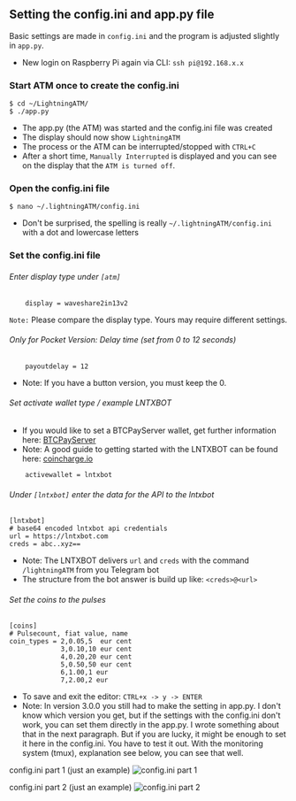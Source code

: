 ##  Setting the config.ini and app.py file

Basic settings are made in `config.ini` and the program is adjusted slightly in `app.py`.

- New login on Raspberry Pi again via CLI: `ssh pi@192.168.x.x`

### Start ATM once to create the config.ini

```
$ cd ~/LightningATM/
$ ./app.py
```

- The app.py (the ATM) was started and the config.ini file was created
- The display should now show `LightningATM`
- The process or the ATM can be interrupted/stopped with `CTRL+C`
- After a short time, `Manually Interrupted` is displayed and you can see on the display that the `ATM is turned off`.

### Open the config.ini file

```
$ nano ~/.lightningATM/config.ini
```

- Don't be surprised, the spelling is really `~/.lightningATM/config.ini` with a dot and lowercase letters

### Set the config.ini file

###### Enter display type under `[atm]`

```
	display = waveshare2in13v2
```
`Note:` Please compare the display type. Yours may require different settings.

###### *Only for Pocket Version:* Delay time (set from 0 to 12 seconds)

```
	payoutdelay = 12 
```

- Note: If you have a button version, you must keep the 0.

###### Set activate wallet type / example LNTXBOT

- If you would like to set a BTCPayServer wallet, get further information here: [BTCPayServer](https://docs.lightningatm.me/lightningatm-setup/wallet-setup/lnd_btcpay)
- Note: A good guide to getting started with the LNTXBOT can be found here: [coincharge.io](https://coincharge.io/en/lntxbot-telegram-lightning-wallet/)

```
	activewallet = lntxbot
```

###### Under `[lntxbot]` enter the data for the API to the lntxbot

```
[lntxbot]
# base64 encoded lntxbot api credentials
url = https://lntxbot.com
creds = abc..xyz==
```
  
- Note: The LNTXBOT delivers `url` and `creds` with the command `/lightningATM` from you Telegram bot
- The structure from the bot answer is build up like: `<creds>@<url>`

###### Set the coins to the pulses

```
[coins]
# Pulsecount, fiat value, name
coin_types = 2,0.05,5  eur cent
             3,0.10,10 eur cent
             4,0.20,20 eur cent
             5,0.50,50 eur cent
             6,1.00,1 eur
             7,2.00,2 eur
```

- To save and exit the editor: `CTRL+x -> y -> ENTER`
- Note: In version 3.0.0 you still had to make the setting in app.py. I don't know which version you get, but if the settings with the config.ini don't work, you can set them directly in the app.py. I wrote something about that in the next paragraph. But if you are lucky, it might be enough to set it here in the config.ini. You have to test it out. With the monitoring system (tmux), explanation see below, you can see that well.

config.ini part 1 (just an example)
![config.ini part 1](https://i.imgur.com/ljIeZj4.png)

config.ini part 2 (just an example)
![config.ini part 2](https://i.imgur.com/YtXtSZC.png)










